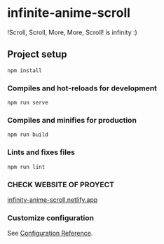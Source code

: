 # infinite-anime-scroll

!Scroll, Scroll, More, More, Scroll! is infinity :)

## Project setup
```
npm install
```

### Compiles and hot-reloads for development
```
npm run serve
```

### Compiles and minifies for production
```
npm run build
```

### Lints and fixes files
```
npm run lint
```

### CHECK WEBSITE OF PROYECT

[infinity-anime-scroll.netlify.app](https://infinity-anime-scroll.netlify.app/)

### Customize configuration
See [Configuration Reference](https://cli.vuejs.org/config/).
